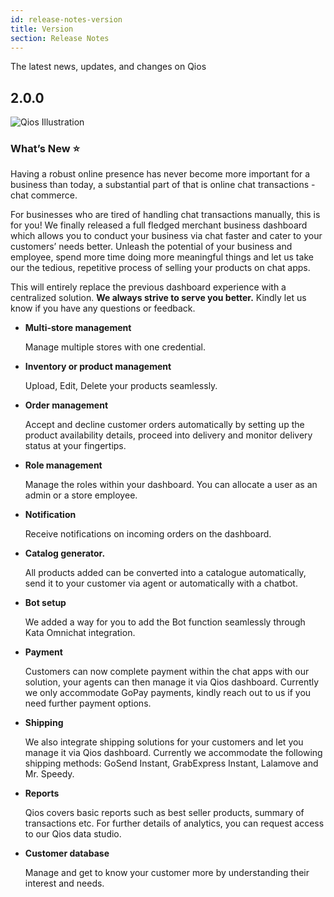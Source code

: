 ```yaml
---
id: release-notes-version
title: Version
section: Release Notes
---
```


The latest news, updates, and changes on Qios

## 2.0.0

![Qios Illustration](/assets/images/products/qios/release-notes/qios-illustration.png)

### What’s New ⭐️

Having a robust online presence has never become more important for a business than today, a substantial part of that is online chat transactions - chat commerce.

For businesses who are tired of handling chat transactions manually, this is for you! We finally released a full fledged merchant business dashboard which allows you to conduct your business via chat faster and cater to your customers’ needs better. Unleash the potential of your business and employee, spend more time doing more meaningful things and let us take our the tedious, repetitive process of selling your products on chat apps.

This will entirely replace the previous dashboard experience with a centralized solution. **We always strive to serve you better.** Kindly let us know if you have any questions or feedback.

-   **Multi-store management**

    Manage multiple stores with one credential.

-   **Inventory or product management**

    Upload, Edit, Delete your products seamlessly.

-   **Order management**

    Accept and decline customer orders automatically by setting up the product availability details, proceed into delivery and monitor delivery status at your fingertips.

-   **Role management**

    Manage the roles within your dashboard. You can allocate a user as an admin or a store employee.

-   **Notification**

    Receive notifications on incoming orders on the dashboard.

-   **Catalog generator.**

    All products added can be converted into a catalogue automatically, send it to your customer via agent or automatically with a chatbot.

-   **Bot setup**

    We added a way for you to add the Bot function seamlessly through Kata Omnichat integration.

-   **Payment**

    Customers can now complete payment within the chat apps with our solution, your agents can then manage it via Qios dashboard. Currently we only accommodate GoPay payments, kindly reach out to us if you need further payment options.

-   **Shipping**

    We also integrate shipping solutions for your customers and let you manage it via Qios dashboard. Currently we accommodate the following shipping methods: GoSend Instant, GrabExpress Instant, Lalamove and Mr. Speedy.

-   **Reports**

    Qios covers basic reports such as best seller products, summary of transactions etc. For further details of analytics, you can request access to our Qios data studio.

-   **Customer database**

    Manage and get to know your customer more by understanding their interest and needs.
